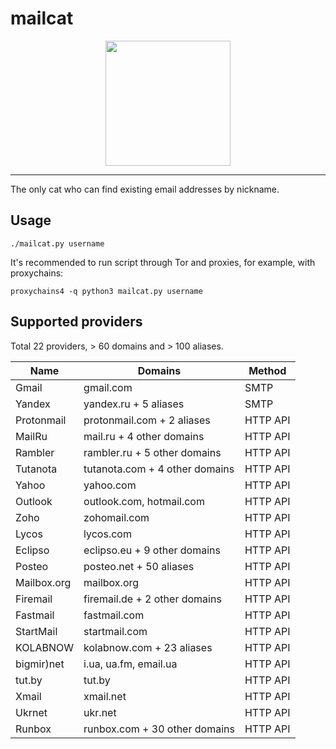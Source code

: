 # mailcat

<p align="center">
	<img src="https://github.com/sharsil/mailcat/blob/main/mailcat.png?raw=true" height="200"/>
</p>

---

The only cat who can find existing email addresses by nickname.

## Usage

	./mailcat.py username

It's recommended to run script through Tor and proxies, for example, with proxychains:

	proxychains4 -q python3 mailcat.py username

## Supported providers

Total 22 providers, > 60 domains and > 100 aliases.

| Name                | Domains                                | Method            |
| ------------------- | -------------------------------------- | ----------------- |
| Gmail               | gmail.com                              | SMTP              |
| Yandex              | yandex.ru + 5 aliases                  | SMTP              |
| Protonmail          | protonmail.com + 2 aliases             | HTTP API          |
| MailRu              | mail.ru + 4 other domains              | HTTP API          |
| Rambler             | rambler.ru + 5 other domains           | HTTP API          |
| Tutanota            | tutanota.com + 4 other domains         | HTTP API          |
| Yahoo               | yahoo.com                              | HTTP API          |
| Outlook             | outlook.com, hotmail.com               | HTTP API          |
| Zoho                | zohomail.com                           | HTTP API          |
| Lycos               | lycos.com                              | HTTP API          |
| Eclipso             | eclipso.eu + 9 other domains           | HTTP API          |
| Posteo              | posteo.net + 50 aliases                | HTTP API          |
| Mailbox.org         | mailbox.org                            | HTTP API          |
| Firemail            | firemail.de + 2 other domains          | HTTP API          |
| Fastmail            | fastmail.com                           | HTTP API          |
| StartMail           | startmail.com                          | HTTP API          |
| KOLABNOW            | kolabnow.com + 23 aliases              | HTTP API          |
| bigmir)net          | i.ua, ua.fm, email.ua                  | HTTP API          |
| tut.by              | tut.by                                 | HTTP API          |
| Xmail               | xmail.net                              | HTTP API          |
| Ukrnet              | ukr.net                                | HTTP API          |
| Runbox              | runbox.com + 30 other domains          | HTTP API          |
